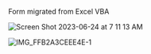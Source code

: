 Form migrated from Excel VBA


![Screen Shot 2023-06-24 at 7 11 13 AM](https://github.com/toddbrannon/peak-flow-rate-calculator/assets/16404921/0ad7f390-83f1-4187-92dc-4d018d870691)


![IMG_FFB2A3CEEE4E-1](https://github.com/toddbrannon/peak-flow-rate-calculator/assets/16404921/55825c96-9817-4dc5-9fa1-52ed5b545b39)
